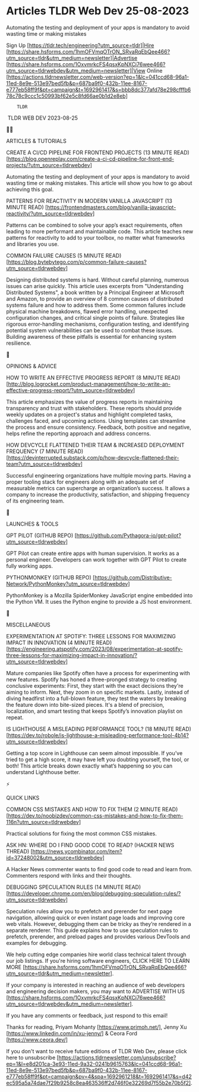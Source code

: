 # Articles TLDR Web Dev 25-08-2023

Automating the testing and deployment of your apps is mandatory to
avoid wasting time or making mistakes  

Sign Up [https://tldr.tech/engineering?utm_source=tldr]|Hire
[https://share.hsforms.com/1hmOFVmqOTrON_SRvaRqEbQee466?utm_source=tldr&utm_medium=newsletter]|Advertise
[https://share.hsforms.com/1OxvmrkcFS4qsxKpNXCi76wee466?utm_source=tldrwebdev&utm_medium=newsletter]|View
Online
[https://actions.tldrnewsletter.com/web-version?ep=1&lc=041ccd68-96a1-11ed-8e9e-513e97bed5fb&p=687ba9f0-432b-11ee-8167-e777eb58ff9f&pt=campaign&t=1692961417&s=bbb8dc377afd78e298cfffb678c78c9ccc1c50993bf62e5c8fd66ae0b1d2e8eb]


		TLDR 

 TLDR WEB DEV 2023-08-25

🧑‍💻 

ARTICLES & TUTORIALS

CREATE A CI/CD PIPELINE FOR FRONTEND PROJECTS (13 MINUTE READ)
[https://blog.openreplay.com/create-a-ci-cd-pipeline-for-front-end-projects/?utm_source=tldrwebdev]

Automating the testing and deployment of your apps is mandatory to
avoid wasting time or making mistakes. This article will show you how
to go about achieving this goal. 

PATTERNS FOR REACTIVITY IN MODERN VANILLA JAVASCRIPT (13 MINUTE READ)
[https://frontendmasters.com/blog/vanilla-javascript-reactivity/?utm_source=tldrwebdev]

Patterns can be combined to solve your app’s exact requirements,
often leading to more performant and maintainable code. This article
teaches new patterns for reactivity to add to your toolbox, no matter
what frameworks and libraries you use. 

COMMON FAILURE CAUSES (5 MINUTE READ)
[https://blog.bytebytego.com/p/common-failure-causes?utm_source=tldrwebdev]

Designing distributed systems is hard. Without careful planning,
numerous issues can arise quickly. This article uses excerpts from
"Understanding Distributed Systems", a book written by a Principal
Engineer at Microsoft and Amazon, to provide an overview of 8 common
causes of distributed systems failure and how to address them. Some
common failures include physical machine breakdowns, flawed error
handling, unexpected configuration changes, and critical single points
of failure. Strategies like rigorous error-handling mechanisms,
configuration testing, and identifying potential system
vulnerabilities can be used to combat these issues. Building awareness
of these pitfalls is essential for enhancing system resilience. 

🧠 

OPINIONS & ADVICE

HOW TO WRITE AN EFFECTIVE PROGRESS REPORT (8 MINUTE READ)
[http://blog.logrocket.com/product-management/how-to-write-an-effective-progress-report/?utm_source=tldrwebdev]

This article emphasizes the value of progress reports in maintaining
transparency and trust with stakeholders. These reports should provide
weekly updates on a project's status and highlight completed tasks,
challenges faced, and upcoming actions. Using templates can streamline
the process and ensure consistency. Feedback, both positive and
negative, helps refine the reporting approach and address concerns. 

HOW DEVCYCLE FLATTENED THEIR TEAM & INCREASED DEPLOYMENT FREQUENCY (7
MINUTE READ)
[https://devinterrupted.substack.com/p/how-devcycle-flattened-their-team?utm_source=tldrwebdev]

Successful engineering organizations have multiple moving parts.
Having a proper tooling stack for engineers along with an adequate set
of measurable metrics can supercharge an organization’s success. It
allows a company to increase the productivity, satisfaction, and
shipping frequency of its engineering team. 

🚀 

LAUNCHES & TOOLS

GPT PILOT (GITHUB REPO)
[https://github.com/Pythagora-io/gpt-pilot?utm_source=tldrwebdev]

GPT Pilot can create entire apps with human supervision. It works as a
personal engineer. Developers can work together with GPT Pilot to
create fully working apps. 

PYTHONMONKEY (GITHUB REPO)
[https://github.com/Distributive-Network/PythonMonkey?utm_source=tldrwebdev]

PythonMonkey is a Mozilla SpiderMonkey JavaScript engine embedded into
the Python VM. It uses the Python engine to provide a JS host
environment. 

🎁 

MISCELLANEOUS

EXPERIMENTATION AT SPOTIFY: THREE LESSONS FOR MAXIMIZING IMPACT IN
INNOVATION (4 MINUTE READ)
[https://engineering.atspotify.com/2023/08/experimentation-at-spotify-three-lessons-for-maximizing-impact-in-innovation/?utm_source=tldrwebdev]

Mature companies like Spotify often have a process for experimenting
with new features. Spotify has honed a three-pronged strategy to
creating conclusive experiments: First, they start with the exact
decisions they're aiming to inform. Next, they zoom in on specific
markets. Lastly, instead of diving headfirst into a full-blown
feature, they test the waters by breaking the feature down into
bite-sized pieces. It's a blend of precision, localization, and smart
testing that keeps Spotify’s innovation playlist on repeat. 

IS LIGHTHOUSE A MISLEADING PERFORMANCE TOOL? (18 MINUTE READ)
[https://dev.to/robole/is-lighthouse-a-misleading-performance-tool-4b14?utm_source=tldrwebdev]

Getting a top score in Lighthouse can seem almost impossible. If
you’ve tried to get a high score, it may have left you doubting
yourself, the tool, or both! This article breaks down exactly what’s
happening so you can understand Lighthouse better. 

⚡ 

QUICK LINKS

COMMON CSS MISTAKES AND HOW TO FIX THEM (2 MINUTE READ)
[https://dev.to/noobizdev/common-css-mistakes-and-how-to-fix-them-116n?utm_source=tldrwebdev]

Practical solutions for fixing the most common CSS mistakes. 

ASK HN: WHERE DO I FIND GOOD CODE TO READ? (HACKER NEWS THREAD)
[https://news.ycombinator.com/item?id=37248002&utm_source=tldrwebdev]

A Hacker News commenter wants to find good code to read and learn
from. Commenters respond with links and their thoughts. 

DEBUGGING SPECULATION RULES (14 MINUTE READ)
[https://developer.chrome.com/en/blog/debugging-speculation-rules/?utm_source=tldrwebdev]

Speculation rules allow you to prefetch and prerender for next page
navigation, allowing quick or even instant page loads and improving
core web vitals. However, debugging them can be tricky as they’re
rendered in a separate renderer. This guide explains how to use
speculation rules to prefetch, prerender, and preload pages and
provides various DevTools and examples for debugging. 

 We help cutting edge companies hire world class technical talent
through our job listings. If you're hiring software engineers, CLICK
HERE TO LEARN MORE
[https://share.hsforms.com/1hmOFVmqOTrON_SRvaRqEbQee466?utm_source=tldr&utm_medium=newsletter].


If your company is interested in reaching an audience of web
developers and engineering decision makers, you may want to ADVERTISE
WITH US
[https://share.hsforms.com/1OxvmrkcFS4qsxKpNXCi76wee466?utm_source=tldrwebdev&utm_medium=newsletter].


If you have any comments or feedback, just respond to this email! 

Thanks for reading, 
Priyam Mohanty [https://www.primoh.net/], Jenny Xu
[https://www.linkedin.com/in/xu-jenny/] & Ceora Ford
[https://www.ceora.dev/] 

If you don't want to receive future editions of TLDR Web Dev,
please click here to unsubscribe
[https://actions.tldrnewsletter.com/unsubscribe?ep=1&l=e8d201ca-3e93-11ed-9a32-0241b9615763&lc=041ccd68-96a1-11ed-8e9e-513e97bed5fb&p=687ba9f0-432b-11ee-8167-e777eb58ff9f&pt=campaign&pv=4&spa=1692961218&t=1692961417&s=d42ec595a5a74dae7f29b9258c8ea463536ff2d746f0e32269d7f55b2e70b5f2].